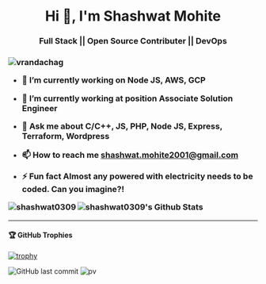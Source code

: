 <h1 align="center">Hi 👋, I'm Shashwat Mohite</h1>
<h3 align="center">Full Stack || Open Source Contributer || DevOps <h3>

<p align="left"> <img src="https://komarev.com/ghpvc/?username=vrandachag&label=Profile%20views&color=0e75b6&style=flat" alt="vrandachag" /> </p>

- 🔭 I’m currently working on **Node JS, AWS, GCP**

- 🌱 I’m currently working at position **Associate Solution Engineer**

- 💬 Ask me about **C/C++, JS, PHP, Node JS, Express, Terraform, Wordpress**

- 📫 How to reach me **shashwat.mohite2001@gmail.com**

- ⚡ Fun fact **Almost any powered with electricity needs to be coded. Can you imagine?!**


<p><img align="left" src="https://github-readme-stats.vercel.app/api/top-langs?username=shashwat0309&show_icons=true&locale=en&layout=compact" alt="shashwat0309" /></p>


<img src="https://github-readme-stats.vercel.app/api?username=shashwat0309&count_private=true&theme=light&show_icons=true" alt="shashwat0309's Github Stats" />

-------

<h4> 🏆 GitHub Trophies</h4>

[![trophy](https://github-profile-trophy.vercel.app/?username=shashwat0309&theme=light&column=7)](https://github.com/ryo-ma/github-profile-trophy)


![GitHub last commit](https://img.shields.io/github/last-commit/shashwat0309/shashwat0309)
![pv](https://pageview.vercel.app/?github_user=shashwat0309)
